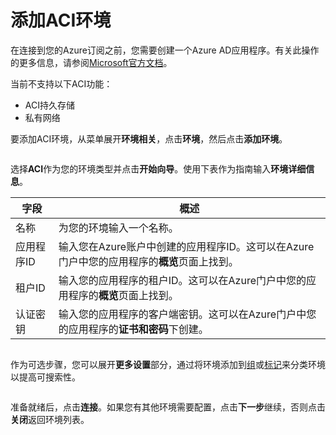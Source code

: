 # 添加ACI环境

在连接到您的Azure订阅之前，您需要创建一个Azure AD应用程序。有关此操作的更多信息，请参阅[Microsoft官方文档](https://docs.microsoft.com/en-us/azure/active-directory/develop/howto-create-service-principal-portal)。

当前不支持以下ACI功能：

* ACI持久存储
* 私有网络

要添加ACI环境，从菜单展开**环境相关**，点击**环境**，然后点击**添加环境**。

<figure><img src="../..//assets/2.22-environments-add.gif" alt=""><figcaption></figcaption></figure>

选择**ACI**作为您的环境类型并点击**开始向导**。使用下表作为指南输入**环境详细信息**。

| 字段               | 概述                                                                                                                                                |
| ------------------ | ------------------------------------------------------------------------------------------------------------------------------------------------------- |
| 名称               | 为您的环境输入一个名称。                                                                                                                      |
| 应用程序ID         | 输入您在Azure账户中创建的应用程序ID。这可以在Azure门户中您的应用程序的**概览**页面上找到。 |
| 租户ID             | 输入您的应用程序的租户ID。这可以在Azure门户中您的应用程序的**概览**页面上找到。                                       |
| 认证密钥           | 输入您的应用程序的客户端密钥。这可以在Azure门户中您的应用程序的**证书和密码**下创建。                 |

<figure><img src="../..//assets/2.15-aci_env.png" alt=""><figcaption></figcaption></figure>

作为可选步骤，您可以展开**更多设置**部分，通过将环境添加到[组](../groups.md)或[标记](../tags.md)来分类环境以提高可搜索性。

<figure><img src="../..//assets/2.15-aci_more-settings.png" alt=""><figcaption></figcaption></figure>

准备就绪后，点击**连接**。如果您有其他环境需要配置，点击**下一步**继续，否则点击**关闭**返回环境列表。
